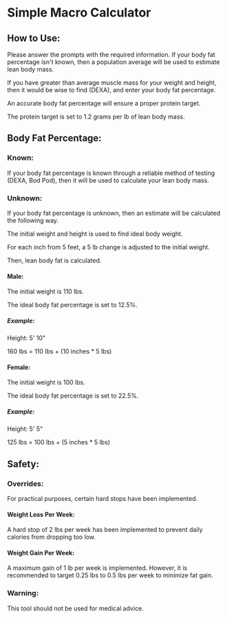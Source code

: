 # Simple Macro Calculator

## How to Use:

Please answer the prompts with the required information. If your body fat percentage isn't known, then a population average will be used to estimate lean body mass.

If you have greater than average muscle mass for your weight and height, then it would be wise to find (DEXA), and enter your body fat percentage.

An accurate body fat percentage will ensure a proper protein target.

The protein target is set to 1.2 grams per lb of lean body mass.

## Body Fat Percentage:

### Known:

If your body fat percentage is known through a reliable method of testing (DEXA, Bod Pod), then it will be used to calculate your lean body mass.

### Unknown:

If your body fat percentage is unknown, then an estimate will be calculated the following way. 

The initial weight and height is used to find ideal body weight.

For each inch from 5 feet, a 5 lb change is adjusted to the initial weight.

Then, lean body fat is calculated.

#### Male:

The initial weight is 110 lbs.

The ideal body fat percentage is set to 12.5%.

##### Example:

Height: 5' 10"

160 lbs = 110 lbs + (10 inches * 5 lbs)

#### Female:

The initial weight is 100 lbs.

The ideal body fat percentage is set to 22.5%.

##### Example:

Height: 5' 5"

125 lbs = 100 lbs + (5 inches * 5 lbs)

## Safety:

### Overrides:

For practical purposes, certain hard stops have been implemented.

#### Weight Loss Per Week:

A hard stop of 2 lbs per week has been implemented to prevent daily calories from dropping too low.

#### Weight Gain Per Week:

A maximum gain of 1 lb per week is implemented.
However, it is recommended to target 0.25 lbs to 0.5 lbs per week to minimize fat gain.

### Warning:

This tool should not be used for medical advice.